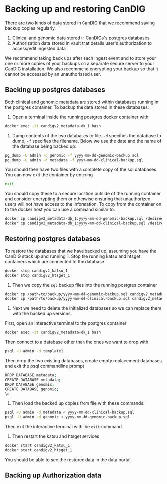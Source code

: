 # Backing up and restoring CanDIG

There are two kinds of data stored in CanDIG that we recommend saving backup copies regularly.
1. Clinical and genomic data stored in CanDIGs's postgres databases
1. Authorization data stored in vault that details user's authorization to access/edit ingested data

We recommend taking back ups after each ingest event and to store your one or more copies of your backups on a separate secure server to your CanDIG installation. We also recommend encrypting your backup so that it cannot be accessed by an unauthorizaed user.

## Backing up postgres databases

Both clinical and genomic metadata are stored within databases running in the postgres container. To backup the data stored in these databases:

1. Open a terminal inside the running postgres docker container with:

```bash
docker exec -it candigv2_metadata-db_1 bash
```

1. Dump contents of the two databases to file. `-d` specifies the database to dump, `-f` specifies the filename. Below we use the date and the name of the database being backed up:

```bash
pg_dump -U admin -d genomic -f yyyy-mm-dd-genomic-backup.sql
pg_dump -U admin -d metadata -f yyyy-mm-dd-clinical-backup.sql
```

You should then have two files with a complete copy of the sql databases. 
You can now exit the container by entering

```bash
exit
```

You should copy these to a secure location outside of the running container and consider encrypting them or otherwise ensuring that unauthorized users will not have access to the information. To copy from the container on to the docker host you can use a command similar to: 

```bash
docker cp candigv2_metadata-db_1:yyyy-mm-dd-genomic-backup.sql /desired/path/target
docker cp candigv2_metadata-db_1:yyyy-mm-dd-clinical-backup.sql /desired/path/target
```

## Restoring postgres databases

To restore the databases that we have backed up, assuming you have the CanDIG stack up and running 1. Stop the running katsu and htsget containers which are connected to the database

```bash
docker stop candigv2_katsu_1
docker stop candigv2_htsget_1
```

1. Then we copy the `sql` backup files into the running postgres container

```bash
docker cp /path/to/backup/yyyy-mm-dd-genomic-backup.sql candigv2_metadata-db_1:/yyyy-mm-dd-genomic-backup.sql
docker cp /path/to/backup/yyyy-mm-dd-clinical-backup.sql candigv2_metadata-db_1:/yyyy-mm-dd-clinical-backup.sql
```

1. Next we need to delete the initialized databases so we can replace them with the backed up versions. 

First, open an interactive terminal to the postgres container

```bash
docker exec -it candigv2_metadata-db_1 bash
```

Then connect to a database other than the ones we want to drop with

```bash
psql -U admin -d template1
```

Then drop the two existing databases, create empty replacement databases and exit the psql commandline prompt

```bash
DROP DATABASE metadata;
CREATE DATABASE metadata;
DROP DATABASE genomic;
CREATE DATABASE genomic;
\q
```

1. Then load the backed up copies from file with these commands:

```bash
psql -U admin -d metadata < yyyy-mm-dd-clinical-backup.sql
psql -U admin -d genomic < yyyy-mm-dd-genomic-backup.sql
```

Then exit the interactive terminal with the `exit` command.

1. Then restart the katsu and htsget services

```bash
docker start candigv2_katsu_1
docker start candigv2_htsget_1
```

You should be able to see the restored data in the data portal.

## Backing up Authorization data



